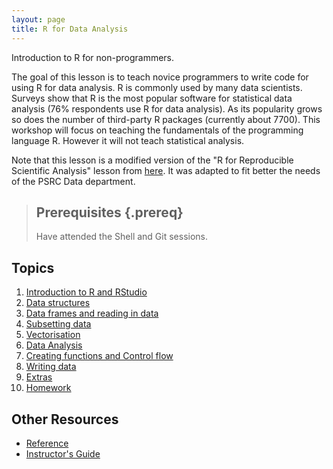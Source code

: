 ```yaml
---
layout: page
title: R for Data Analysis
---
```


Introduction to R for non-programmers.

The goal of this lesson is to teach novice programmers to write code
for using R for data analysis. R is commonly used by many data scientists. Surveys show that R is the most popular 
software for statistical data analysis (76\% respondents use R for data analysis). As its popularity grows 
so does the number of third-party R packages (currently about 7700). 
This workshop will focus on teaching the fundamentals of the 
programming language R. However it will not teach statistical analysis.

Note that this lesson is a modified version of the "R for Reproducible Scientific Analysis" lesson from
[here](http://software-carpentry.org/lessons.html). It was adapted to fit better the needs of the PSRC Data department. 


> ## Prerequisites {.prereq}
>
> Have attended the Shell and Git sessions.
>

## Topics

1.  [Introduction to R and RStudio](01-rstudio-intro.html)
2.  [Data structures](02-data-structures-part1.html)
3.  [Data frames and reading in data](03-data-structures-part2.html)
4.  [Subsetting data](04-data-subsetting.html)
5.  [Vectorisation](05-vectorisation.html)
6.  [Data Analysis](06-data-analysis.html)
7.  [Creating functions and Control flow](07-functions.html)
11. [Writing data](11-writing-data.html)
15. [Extras](15-wrap-up.html)
16. [Homework](16-home_work.html)


## Other Resources

*   [Reference](reference.html)
*   [Instructor's Guide](instructors.html)
